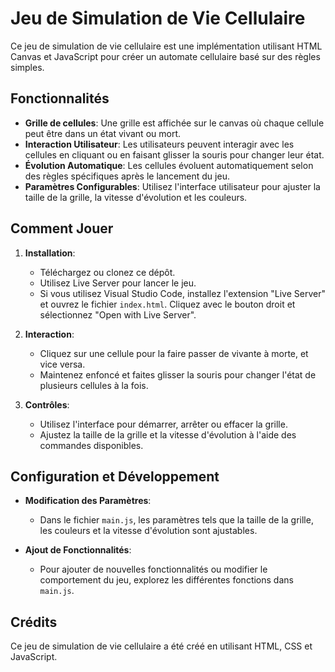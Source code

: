 # Jeu de Simulation de Vie Cellulaire

Ce jeu de simulation de vie cellulaire est une implémentation utilisant HTML Canvas et JavaScript pour créer un automate cellulaire basé sur des règles simples.

## Fonctionnalités

- **Grille de cellules**: Une grille est affichée sur le canvas où chaque cellule peut être dans un état vivant ou mort.
- **Interaction Utilisateur**: Les utilisateurs peuvent interagir avec les cellules en cliquant ou en faisant glisser la souris pour changer leur état.
- **Évolution Automatique**: Les cellules évoluent automatiquement selon des règles spécifiques après le lancement du jeu.
- **Paramètres Configurables**: Utilisez l'interface utilisateur pour ajuster la taille de la grille, la vitesse d'évolution et les couleurs.

## Comment Jouer

1. **Installation**:
   - Téléchargez ou clonez ce dépôt.
   - Utilisez Live Server pour lancer le jeu.
   - Si vous utilisez Visual Studio Code, installez l'extension "Live Server" et ouvrez le fichier `index.html`. Cliquez avec le bouton droit et sélectionnez "Open with Live Server".

2. **Interaction**:
   - Cliquez sur une cellule pour la faire passer de vivante à morte, et vice versa.
   - Maintenez enfoncé et faites glisser la souris pour changer l'état de plusieurs cellules à la fois.

3. **Contrôles**:
   - Utilisez l'interface pour démarrer, arrêter ou effacer la grille.
   - Ajustez la taille de la grille et la vitesse d'évolution à l'aide des commandes disponibles.

## Configuration et Développement

- **Modification des Paramètres**:
  - Dans le fichier `main.js`, les paramètres tels que la taille de la grille, les couleurs et la vitesse d'évolution sont ajustables.

- **Ajout de Fonctionnalités**:
  - Pour ajouter de nouvelles fonctionnalités ou modifier le comportement du jeu, explorez les différentes fonctions dans `main.js`.

## Crédits
Ce jeu de simulation de vie cellulaire a été créé en utilisant HTML, CSS et JavaScript.
